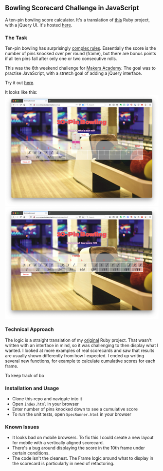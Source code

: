## Bowling Scorecard Challenge in JavaScript

A ten-pin bowling score calculator. It's a translation of [this](https://github.com/mscwilson/bowling-challenge-ruby) Ruby project, with a jQuery UI. It's hosted [here](https://mscwilson.github.io/bowling).


### The Task
Ten-pin bowling has surprisingly [complex rules](https://en.wikipedia.org/wiki/Ten-pin_bowling#Scoring). Essentially the score is the number of pins knocked over per round (frame), but there are bonus points if all ten pins fall after only one or two consecutive rolls.

This was the 6th weekend challenge for [Makers Academy](https://makers.tech). The goal was to practise JavaScript, with a stretch goal of adding a jQuery interface.

Try it out [here](https://mscwilson.github.io/bowling).

It looks like this:
![during a game](images/bowling-dropdown.png)
![end of the game](images/bowling-ended.png)

### Technical Approach
The logic is a straight translation of my [original](https://github.com/mscwilson/bowling-challenge-ruby) Ruby project. That wasn't written with an interface in mind, so it was challenging to then display what I wanted. I looked at more examples of real scorecards and saw that results are usually shown differently from how I expected. I ended up writing several new functions, for example to calculate cumulative scores for each frame.

To keep track of bo

### Installation and Usage
* Clone this repo and navigate into it
* Open `index.html` in your browser
* Enter number of pins knocked down to see a cumulative score
* To run the unit tests, open `SpecRunner.html` in your browser

### Known Issues
* It looks bad on mobile browsers. To fix this I could create a new layout for mobile with a vertically aligned scorecard.
* There's a bug around displaying the score in the 10th frame under certain conditions.
* The code isn't the cleanest. The Frame logic around what to display in the scorecard is particularly in need of refactoring.
